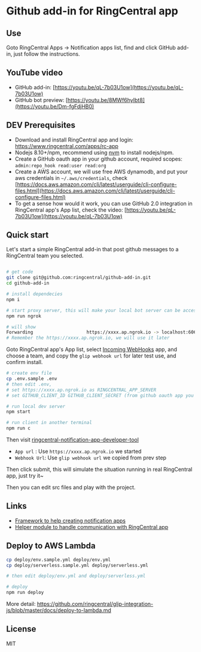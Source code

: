 
# Github add-in for RingCentral app

## Use

Goto RingCentral Apps -> Notification apps list, find and click GitHub add-in, just follow the instructions.

## YouTube video

- GitHub add-in: [https://youtu.be/qL-7b03U1ow](https://youtu.be/qL-7b03U1ow)
- GitHub bot preview: [https://youtu.be/8MWf6hyIbt8](https://youtu.be/Dm-fgFdjHB0)

## DEV Prerequisites

- Download and install RingCentral app and login: https://www.ringcentral.com/apps/rc-app
- Nodejs 8.10+/npm, recommend using [nvm](https://github.com/creationix/nvm) to install nodejs/npm.
- Create a GitHub oauth app in your github account, required scopes: `admin:repo_hook read:user read:org`
- Create a AWS account, we will use free AWS dynamodb, and put your aws credentials in `~/.aws/credentials`, check [https://docs.aws.amazon.com/cli/latest/userguide/cli-configure-files.html](https://docs.aws.amazon.com/cli/latest/userguide/cli-configure-files.html)
- To get a sense how would it work, you can use GitHub 2.0 integration in RingCentral app's App list, check the video: [https://youtu.be/qL-7b03U1ow](https://youtu.be/qL-7b03U1ow)

## Quick start

Let's start a simple RingCentral add-in that post github messages to a RingCentral team you selected.

```bash

# get code
git clone git@github.com:ringcentral/github-add-in.git
cd github-add-in

# install dependecies
npm i

# start proxy server, this will make your local bot server can be accessed by RingCentral service
npm run ngrok

# will show
Forwarding                    https://xxxx.ap.ngrok.io -> localhost:6066
# Remember the https://xxxx.ap.ngrok.io, we will use it later
```

Goto RingCentral app's App list, select [Incoming WebHooks](https://www.ringcentral.com/apps/glip-webhooks) app, and choose a team, and copy the `glip webhook url` for later test use, and confirm install.

```bash
# create env file
cp .env.sample .env
# then edit .env,
# set https://xxxx.ap.ngrok.io as RINGCENTRAL_APP_SERVER
# set GITHUB_CLIENT_ID GITHUB_CLIENT_SECRET (from github oauth app you created)

# run local dev server
npm start

# run client in another terminal
npm run c
```

Then visit [ringcentral-notification-app-developer-tool](https://ringcentral.github.io/ringcentral-notification-app-developer-tool/)

- `App url` : Use `https://xxxx.ap.ngrok.io` we started
- `Webhook Url`: Use `glip webhook url` we copied from prev step

Then click submit, this will simulate the situation running in real RingCentral app, just try it~

Then you can edit src files and play with the project.

## Links

- [Framework to help creating notification apps](https://github.com/ringcentral/ringcentral-add-in-framework-js)
- [Helper module to handle communication with RingCentral app](https://github.com/ringcentral/ringcentral-notification-integration-helper)

## Deploy to AWS Lambda

```bash
cp deploy/env.sample.yml deploy/env.yml
cp deploy/serverless.sample.yml deploy/serverless.yml

# then edit deploy/env.yml and deploy/serverless.yml

# deploy
npm run deploy
```

More detail: https://github.com/ringcentral/glip-integration-js/blob/master/docs/deploy-to-lambda.md

## License

MIT
